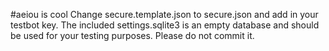 #aeiou is cool
Change secure.template.json to secure.json and add in your testbot key.
The included settings.sqlite3 is an empty database and should be used for your testing purposes. Please do not commit it.